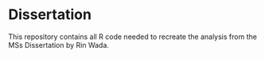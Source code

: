 # Dissertation
This repository contains all R code needed to recreate the analysis from the MSs Dissertation by Rin Wada.
